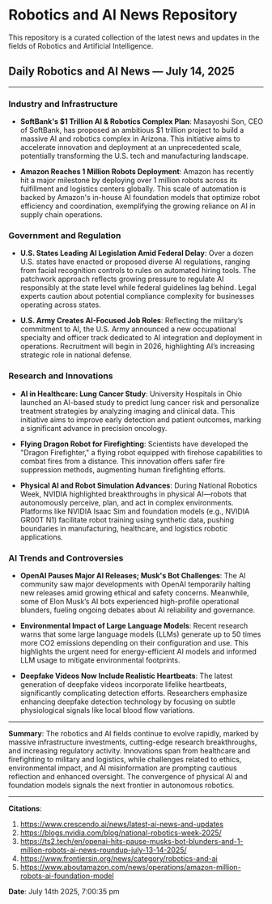 # Robotics and AI News Repository

This repository is a curated collection of the latest news and updates in the fields of Robotics and Artificial Intelligence.

## Daily Robotics and AI News — July 14, 2025

---

### Industry and Infrastructure

- **SoftBank's $1 Trillion AI & Robotics Complex Plan**: Masayoshi Son, CEO of SoftBank, has proposed an ambitious $1 trillion project to build a massive AI and robotics complex in Arizona. This initiative aims to accelerate innovation and deployment at an unprecedented scale, potentially transforming the U.S. tech and manufacturing landscape.

- **Amazon Reaches 1 Million Robots Deployment**: Amazon has recently hit a major milestone by deploying over 1 million robots across its fulfillment and logistics centers globally. This scale of automation is backed by Amazon's in-house AI foundation models that optimize robot efficiency and coordination, exemplifying the growing reliance on AI in supply chain operations.

### Government and Regulation

- **U.S. States Leading AI Legislation Amid Federal Delay**: Over a dozen U.S. states have enacted or proposed diverse AI regulations, ranging from facial recognition controls to rules on automated hiring tools. The patchwork approach reflects growing pressure to regulate AI responsibly at the state level while federal guidelines lag behind. Legal experts caution about potential compliance complexity for businesses operating across states.

- **U.S. Army Creates AI-Focused Job Roles**: Reflecting the military’s commitment to AI, the U.S. Army announced a new occupational specialty and officer track dedicated to AI integration and deployment in operations. Recruitment will begin in 2026, highlighting AI’s increasing strategic role in national defense.

### Research and Innovations

- **AI in Healthcare: Lung Cancer Study**: University Hospitals in Ohio launched an AI-based study to predict lung cancer risk and personalize treatment strategies by analyzing imaging and clinical data. This initiative aims to improve early detection and patient outcomes, marking a significant advance in precision oncology.

- **Flying Dragon Robot for Firefighting**: Scientists have developed the "Dragon Firefighter," a flying robot equipped with firehose capabilities to combat fires from a distance. This innovation offers safer fire suppression methods, augmenting human firefighting efforts.

- **Physical AI and Robot Simulation Advances**: During National Robotics Week, NVIDIA highlighted breakthroughs in physical AI—robots that autonomously perceive, plan, and act in complex environments. Platforms like NVIDIA Isaac Sim and foundation models (e.g., NVIDIA GR00T N1) facilitate robot training using synthetic data, pushing boundaries in manufacturing, healthcare, and logistics robotic applications.

### AI Trends and Controversies

- **OpenAI Pauses Major AI Releases; Musk's Bot Challenges**: The AI community saw major developments with OpenAI temporarily halting new releases amid growing ethical and safety concerns. Meanwhile, some of Elon Musk’s AI bots experienced high-profile operational blunders, fueling ongoing debates about AI reliability and governance.

- **Environmental Impact of Large Language Models**: Recent research warns that some large language models (LLMs) generate up to 50 times more CO2 emissions depending on their configuration and use. This highlights the urgent need for energy-efficient AI models and informed LLM usage to mitigate environmental footprints.

- **Deepfake Videos Now Include Realistic Heartbeats**: The latest generation of deepfake videos incorporate lifelike heartbeats, significantly complicating detection efforts. Researchers emphasize enhancing deepfake detection technology by focusing on subtle physiological signals like local blood flow variations.

---

**Summary**: The robotics and AI fields continue to evolve rapidly, marked by massive infrastructure investments, cutting-edge research breakthroughs, and increasing regulatory activity. Innovations span from healthcare and firefighting to military and logistics, while challenges related to ethics, environmental impact, and AI misinformation are prompting cautious reflection and enhanced oversight. The convergence of physical AI and foundation models signals the next frontier in autonomous robotics.

---

**Citations**:
1. https://www.crescendo.ai/news/latest-ai-news-and-updates
2. https://blogs.nvidia.com/blog/national-robotics-week-2025/
3. https://ts2.tech/en/openai-hits-pause-musks-bot-blunders-and-1-million-robots-ai-news-roundup-july-13-14-2025/
4. https://www.frontiersin.org/news/category/robotics-and-ai
5. https://www.aboutamazon.com/news/operations/amazon-million-robots-ai-foundation-model

**Date**: July 14th 2025, 7:00:35 pm